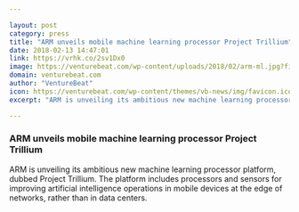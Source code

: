 ```yaml
---

layout: post
category: press
title: "ARM unveils mobile machine learning processor Project Trillium"
date: 2018-02-13 14:47:01
link: https://vrhk.co/2sv1Dx0
image: https://venturebeat.com/wp-content/uploads/2018/02/arm-ml.jpg?fit=780%2C722&strip=all
domain: venturebeat.com
author: "VentureBeat"
icon: https://venturebeat.com/wp-content/themes/vb-news/img/favicon.ico
excerpt: "ARM is unveiling its ambitious new machine learning processor platform, dubbed Project Trillium. The platform includes processors and sensors for improving artificial intelligence operations in mobile devices at the edge of networks, rather than in data centers."

---
```


### ARM unveils mobile machine learning processor Project Trillium

ARM is unveiling its ambitious new machine learning processor platform, dubbed Project Trillium. The platform includes processors and sensors for improving artificial intelligence operations in mobile devices at the edge of networks, rather than in data centers.